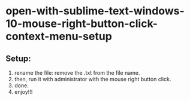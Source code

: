 # open-with-sublime-text-windows-10-mouse-right-button-click-context-menu-setup

## Setup:

1. rename the file: remove the .txt from the file name.
2. then, run it with administrator with the mouse right button click.
3. done.
4. enjoy!!!
